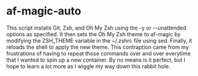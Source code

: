 # af-magic-auto
This script installs Git, Zsh, and Oh My Zsh using the -y or --unattended options as specified. It then sets the Oh My Zsh theme to af-magic by modifying the ZSH_THEME variable in the ~/.zshrc file using sed. Finally, it reloads the shell to apply the new theme.
This contraption came from my frustrations of having to repeat those commands over and over everytime that I wanted to spin up a new container. By no means is it perfect, but I hope to learn a lot more as I wiggle my way down this rabbit hole.

 
